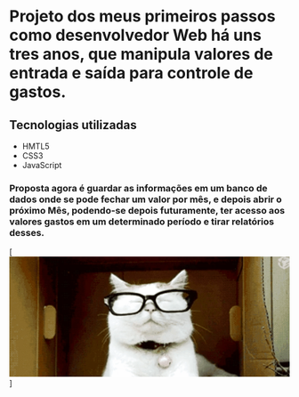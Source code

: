 # Projeto dos meus primeiros passos como desenvolvedor Web há uns tres anos, que manipula valores de entrada e saída para controle de gastos.

## Tecnologias utilizadas
- HMTL5
- CSS3
- JavaScript

### Proposta agora é guardar as informações em um banco de dados onde se pode fechar um valor por mês, e depois abrir o próximo Mês, podendo-se depois futuramente, ter acesso aos valores gastos em um determinado período e tirar relatórios desses.

[<img src="./gifcode.gif">]
